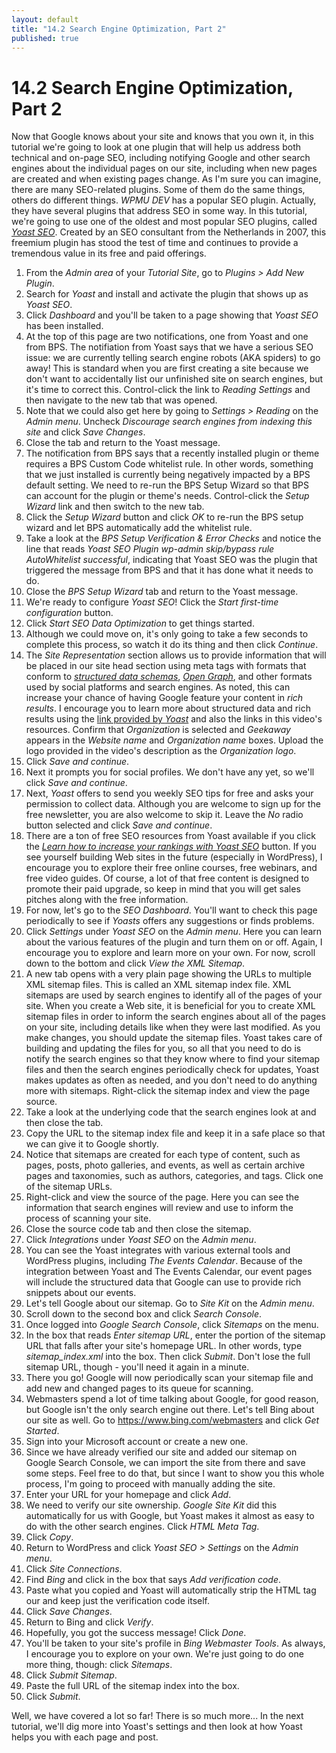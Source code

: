 ```yaml
---
layout: default
title: "14.2 Search Engine Optimization, Part 2"
published: true
---
```


# 14.2 Search Engine Optimization, Part 2

Now that Google knows about your site and knows that you own it, in this tutorial we're going to look at one plugin that will help us address both technical and on-page SEO, including notifying Google and other search engines about the individual pages on our site, including when new pages are created and when existing pages change. As I'm sure you can imagine, there are many SEO-related plugins. Some of them do the same things, others do different things. _WPMU DEV_ has a popular SEO plugin. Actually, they have several plugins that address SEO in some way. In this tutorial, we're going to use one of the oldest and most popular SEO plugins, called [_Yoast SEO_](https://yoast.com/wordpress/plugins/seo/). Created by an SEO consultant from the Netherlands in 2007, this freemium plugin has stood the test of time and continues to provide a tremendous value in its free and paid offerings.

1. From the _Admin area_ of your _Tutorial Site_, go to _Plugins > Add New Plugin_.
2. Search for _Yoast_ and install and activate the plugin that shows up as _Yoast SEO_.
3. Click _Dashboard_ and you'll be taken to a page showing that _Yoast SEO_ has been installed.
4. At the top of this page are two notifications, one from Yoast and one from BPS. The notifiation from Yoast says that we have a serious SEO issue: we are currently telling search engine robots (AKA spiders) to go away! This is standard when you are first creating a site because we don't want to accidentally list our unfinished site on search engines, but it's time to correct this. Control-click the link to _Reading Settings_ and then navigate to the new tab that was opened.
5. Note that we could also get here by going to _Settings > Reading_ on the _Admin menu_. Uncheck _Discourage search engines from indexing this site_ and click _Save Changes_.
6. Close the tab and return to the Yoast message.
7. The notification from BPS says that a recently installed plugin or theme requires a BPS Custom Code whitelist rule. In other words, something that we just installed is currently being negatively impacted by a BPS default setting. We need to re-run the BPS Setup Wizard so that BPS can account for the plugin or theme's needs. Control-click the _Setup Wizard_ link and then switch to the new tab.
8. Click the _Setup Wizard_ button and click _OK_ to re-run the BPS setup wizard and let BPS automatically add the whitelist rule.
9. Take a look at the _BPS Setup Verification & Error Checks_ and notice the line that reads _Yoast SEO Plugin wp-admin skip/bypass rule AutoWhitelist successful_, indicating that Yoast SEO was the plugin that triggered the message from BPS and that it has done what it needs to do.
10. Close the _BPS Setup Wizard_ tab and return to the Yoast message.
11. We're ready to configure _Yoast SEO_! Click the _Start first-time configuration_ button.
12. Click _Start SEO Data Optimization_ to get things started.
13. Although we could move on, it's only going to take a few seconds to complete this process, so watch it do its thing and then click _Continue_.
14. The _Site Representation_ section allows us to provide information that will be placed in our site head section using meta tags with formats that conform to [_structured data schemas_](https://schema.org/docs/schemas.html), [_Open Graph_](https://developers.facebook.com/docs/sharing/webmasters/), and other formats used by social platforms and search engines. As noted, this can increase your chance of having Google feature your content in _rich results_. I encourage you to learn more about structured data and rich results using the [link provided by _Yoast_](https://yoast.com/rich-results-schema-structured-data-story/) and also the links in this video's resources. Confirm that _Organization_ is selected and _Geekaway_ appears in the _Website name_ and _Organization name_ boxes. Upload the logo provided in the video's description as the _Organization logo_.
15. Click _Save and continue_.
16. Next it prompts you for social profiles. We don't have any yet, so we'll click _Save and continue_.
17. Next, _Yoast_ offers to send you weekly SEO tips for free and asks your permission to collect data. Although you are welcome to sign up for the free newsletter, you are also welcome to skip it. Leave the _No_ radio button selected and click _Save and continue_.
18. There are a ton of free SEO resources from Yoast available if you click the [_Learn how to increase your rankings with Yoast SEO_](https://yoast.com/get-the-most-out-of-yoast-seo/) button. If you see yourself building Web sites in the future (especially in WordPress), I encourage you to explore their free online courses, free webinars, and free video guides. Of course, a lot of that free content is designed to promote their paid upgrade, so keep in mind that you will get sales pitches along with the free information.
19. For now, let's go to the _SEO Dashboard_. You'll want to check this page periodically to see if _Yoasts_ offers any suggestions or finds problems.
20. Click _Settings_ under _Yoast SEO_ on the _Admin menu_. Here you can learn about the various features of the plugin and turn them on or off. Again, I encourage you to explore and learn more on your own. For now, scroll down to the bottom and click _View the XML Sitemap_.
21. A new tab opens with a very plain page showing the URLs to multiple XML sitemap files. This is called an XML sitemap index file. XML sitemaps are used by search engines to identify all of the pages of your site. When you create a Web site, it is beneficial for you to create XML sitemap files in order to inform the search engines about all of the pages on your site, including details like when they were last modified. As you make changes, you should update the sitemap files. Yoast takes care of building and updating the files for you, so all that you need to do is notify the search engines so that they know where to find your sitemap files and then the search engines periodically check for updates, Yoast makes updates as often as needed, and you don't need to do anything more with sitemaps. Right-click the sitemap index and view the page source.
22. Take a look at the underlying code that the search engines look at and then close the tab.
23. Copy the URL to the sitemap index file and keep it in a safe place so that we can give it to Google shortly.
24. Notice that sitemaps are created for each type of content, such as pages, posts, photo galleries, and events, as well as certain archive pages and taxonomies, such as authors, categories, and tags. Click one of the sitemap URLs.
25. Right-click and view the source of the page. Here you can see the information that search engines will review and use to inform the process of scanning your site.
26. Close the source code tab and then close the sitemap.
27. Click _Integrations_ under _Yoast SEO_ on the _Admin menu_.
28. You can see the Yoast integrates with various external tools and WordPress plugins, including _The Events Calendar_. Because of the integration between Yoast and The Events Calendar, our event pages will include the structured data that Google can use to provide rich snippets about our events.
29. Let's tell Google about our sitemap. Go to _Site Kit_ on the _Admin menu_.
30. Scroll down to the second box and click _Search Console_.
31. Once logged into _Google Search Console_, click _Sitemaps_ on the menu.
32. In the box that reads _Enter sitemap URL_, enter the portion of the sitemap URL that falls after your site's homepage URL. In other words, type _sitemap_index.xml_ into the box. Then click _Submit_. Don't lose the full sitemap URL, though - you'll need it again in a minute.
33. There you go! Google will now periodically scan your sitemap file and add new and changed pages to its queue for scanning.
34. Webmasters spend a lot of time talking about Google, for good reason, but Google isn't the only search engine out there. Let's tell Bing about our site as well. Go to <https://www.bing.com/webmasters> and click _Get Started_.
35. Sign into your Microsoft account or create a new one.
36. Since we have already verified our site and added our sitemap on Google Search Console, we can import the site from there and save some steps. Feel free to do that, but since I want to show you this whole process, I'm going to proceed with manually adding the site.
37. Enter your URL for your homepage and click _Add_.
38. We need to verify our site ownership. _Google Site Kit_ did this automatically for us with Google, but Yoast makes it almost as easy to do with the other search engines. Click _HTML Meta Tag_.
39. Click _Copy_.
40. Return to WordPress and click _Yoast SEO > Settings_ on the _Admin menu_.
41. Click _Site Connections_.
42. Find _Bing_ and click in the box that says _Add verification code_.
43. Paste what you copied and Yoast will automatically strip the HTML tag our and keep just the verification code itself.
44. Click _Save Changes_.
45. Return to Bing and click _Verify_.
46. Hopefully, you got the success message! Click _Done_.
47. You'll be taken to your site's profile in _Bing Webmaster Tools_. As always, I encourage you to explore on your own. We're just going to do one more thing, though: click _Sitemaps_.
48. Click _Submit Sitemap_.
49. Paste the full URL of the sitemap index into the box.
50. Click _Submit_.

Well, we have covered a lot so far! There is so much more... In the next tutorial, we'll dig more into Yoast's settings and then look at how Yoast helps you with each page and post.
